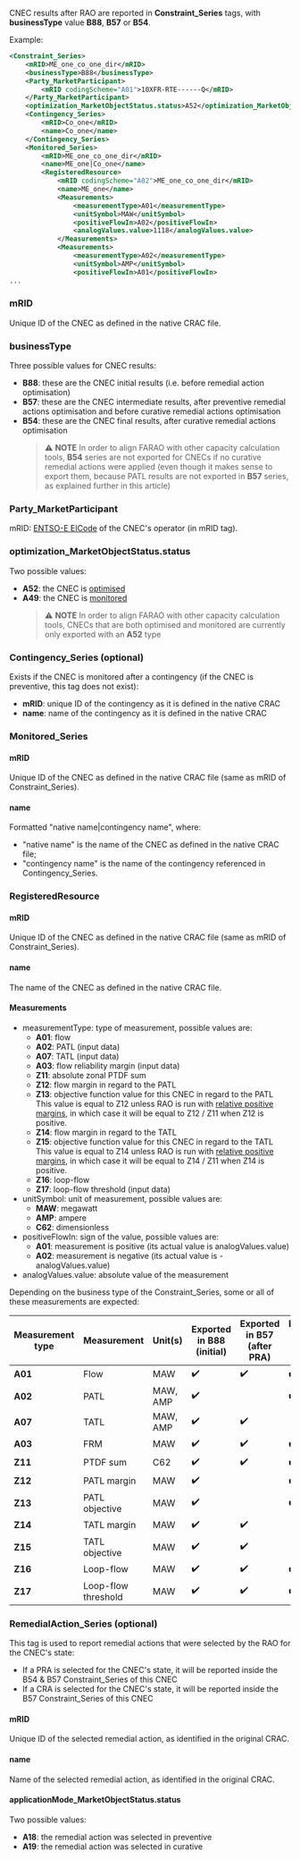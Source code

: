 CNEC results after RAO are reported in **Constraint_Series** tags, with **businessType** value **B88**, **B57** or **B54**.  

Example: 
~~~xml
<Constraint_Series>
    <mRID>ME_one_co_one_dir</mRID>
    <businessType>B88</businessType>
    <Party_MarketParticipant>
        <mRID codingScheme="A01">10XFR-RTE------Q</mRID>
    </Party_MarketParticipant>
    <optimization_MarketObjectStatus.status>A52</optimization_MarketObjectStatus.status>
    <Contingency_Series>
        <mRID>Co_one</mRID>
        <name>Co_one</name>
    </Contingency_Series>
    <Monitored_Series>
        <mRID>ME_one_co_one_dir</mRID>
        <name>ME_one|Co_one</name>
        <RegisteredResource>
            <mRID codingScheme="A02">ME_one_co_one_dir</mRID>
            <name>ME_one</name>
            <Measurements>
                <measurementType>A01</measurementType>
                <unitSymbol>MAW</unitSymbol>
                <positiveFlowIn>A02</positiveFlowIn>
                <analogValues.value>1118</analogValues.value>
            </Measurements>
            <Measurements>
                <measurementType>A02</measurementType>
                <unitSymbol>AMP</unitSymbol>
                <positiveFlowIn>A01</positiveFlowIn>
...
~~~

### mRID
Unique ID of the CNEC as defined in the native CRAC file.

### businessType
Three possible values for CNEC results:  
- **B88**: these are the CNEC initial results (i.e. before remedial action optimisation)
- **B57**: these are the CNEC intermediate results, after preventive remedial actions optimisation and before curative
  remedial actions optimisation
- **B54**: these are the CNEC final results, after curative remedial actions optimisation
  > ⚠️  **NOTE**
  > In order to align FARAO with other capacity calculation tools, **B54** series are not exported for CNECs if no 
  > curative remedial actions were applied (even though it makes sense to export them, because PATL results are not 
  > exported in **B57** series, as explained further in this article)

### Party_MarketParticipant
mRID: [ENTSO-E EICode](https://www.entsoe.eu/data/energy-identification-codes-eic/) of the CNEC's operator (in mRID tag).

### optimization_MarketObjectStatus.status
Two possible values:
- **A52**: the CNEC is [optimised](/docs/input-data/crac/json#cnecs)
- **A49**: the CNEC is [monitored](/docs/input-data/crac/json#cnecs)  
  > ⚠️  **NOTE**
  > In order to align FARAO with other capacity calculation tools, CNECs that are both optimised and monitored are 
  > currently only exported with an **A52** type

### Contingency_Series (optional)
Exists if the CNEC is monitored after a contingency (if the CNEC is preventive, this tag does not exist): 
- **mRID**: unique ID of the contingency as it is defined in the native CRAC
- **name**: name of the contingency as it is defined in the native CRAC

### Monitored_Series

#### mRID
Unique ID of the CNEC as defined in the native CRAC file (same as mRID of Constraint_Series).

#### name
Formatted "native name|contingency name", where:
- "native name" is the name of the CNEC as defined in the native CRAC file;
- "contingency name" is the name of the contingency referenced in Contingency_Series.

### RegisteredResource

#### mRID
Unique ID of the CNEC as defined in the native CRAC file (same as mRID of Constraint_Series).

#### name
The name of the CNEC as defined in the native CRAC file.

#### Measurements
- measurementType: type of measurement, possible values are:
  - **A01**: flow
  - **A02**: PATL (input data)
  - **A07**: TATL (input data)
  - **A03**: flow reliability margin (input data)
  - **Z11**: absolute zonal PTDF sum
  - **Z12**: flow margin in regard to the PATL 
  - **Z13**: objective function value for this CNEC in regard to the PATL  
    This value is equal to Z12 unless RAO is run with [relative positive margins](/docs/parameters#objective-function-type), 
    in which case it will be equal to Z12 / Z11 when Z12 is positive.
  - **Z14**: flow margin in regard to the TATL 
  - **Z15**: objective function value for this CNEC in regard to the TATL  
    This value is equal to Z14 unless RAO is run with [relative positive margins](/docs/parameters#objective-function-type), 
    in which case it will be equal to Z14 / Z11 when Z14 is positive.
  - **Z16**: loop-flow
  - **Z17**: loop-flow threshold (input data)
- unitSymbol: unit of measurement, possible values are:
  - **MAW**: megawatt
  - **AMP**: ampere
  - **C62**: dimensionless
- positiveFlowIn: sign of the value, possible values are:
  - **A01**: measurement is positive (its actual value is analogValues.value)
  - **A02**: measurement is negative (its actual value is -analogValues.value)
- analogValues.value: absolute value of the measurement

Depending on the business type of the Constraint_Series, some or all of these measurements are expected:  

| Measurement type | Measurement         | Unit(s)  | Exported in B88 (initial) | Exported in B57 (after PRA) | Exported in B54 (after CRA) |
|------------------|---------------------|----------|---------------------------|-----------------------------|-----------------------------|
| **A01**          | Flow                | MAW      | ✔️                         | ✔️                           | ✔️                           |
| **A02**          | PATL                | MAW, AMP | ✔️                         |                             | ✔️                           |
| **A07**          | TATL                | MAW, AMP | ✔️                         | ✔️                           |                             |
| **A03**          | FRM                 | MAW      | ✔️                         | ✔️                           | ✔️                           |
| **Z11**          | PTDF sum            | C62      | ✔️                         | ✔️                           | ✔️                           |
| **Z12**          | PATL margin         | MAW      | ✔️                         |                             | ✔️                           |
| **Z13**          | PATL objective      | MAW      | ✔️                         |                             | ✔️                           |
| **Z14**          | TATL margin         | MAW      | ✔️                         | ✔️                           |                             |
| **Z15**          | TATL objective      | MAW      | ✔️                         | ✔️                           |                             |
| **Z16**          | Loop-flow           | MAW      | ✔️                         | ✔️                           | ✔️                           |
| **Z17**          | Loop-flow threshold | MAW      | ✔️                         | ✔️                           | ✔️                           |

### RemedialAction_Series (optional)
This tag is used to report remedial actions that were selected by the RAO for the CNEC's state:
- If a PRA is selected for the CNEC's state, it will be reported inside the B54 & B57 Constraint_Series of this CNEC 
- If a CRA is selected for the CNEC's state, it will be reported inside the B57 Constraint_Series of this CNEC

#### mRID
Unique ID of the selected remedial action, as identified in the original CRAC.

#### name
Name of the selected remedial action, as identified in the original CRAC.

#### applicationMode_MarketObjectStatus.status
Two possible values:
- **A18**: the remedial action was selected in preventive
- **A19**: the remedial action was selected in curative

